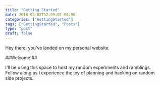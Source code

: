```yaml
---
title: "Getting Started"
date: 2018-08-02T12:09:01-06:00
categories: ["GettingStarted"]
tags: ["GettingStarted", "Posts"]
type: "post"
draft: false
---
```


Hey there, you've landed on my personal website.

##Welcome!##

I'll be using this space to host my random experiments and ramblings. Follow along as I experience the joy of planning and hacking on random side projects.


